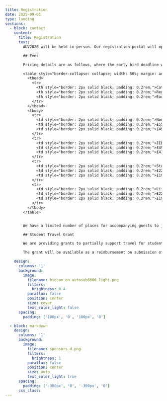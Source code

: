 ```yaml
---
title: Registration
date: 2025-09-01
type: landing
sections:
  - block: contact
    content:
      title: Registration
      text: |
        AUV2026 will be held in-person. Our registration portal will open here in March 2026. 

        ## Fees

        Pricing details are as follows, where the early bird deadline will be Monday 6th July 2026.

        <table style="border-collapse: collapse; width: 50%; margin: auto;">
          <thead>
            <tr>
              <th style="border: 2px solid black; padding: 0.2rem;">Category</th>
              <th style="border: 2px solid black; padding: 0.2rem;">Regular</th>
              <th style="border: 2px solid black; padding: 0.2rem;">Early bird</th>
            </tr>
          </thead>
          <tbody>
            <tr>
              <td style="border: 2px solid black; padding: 0.2rem;">Non-IEEE</td>
              <td style="border: 2px solid black; padding: 0.2rem;">£550</td>
              <td style="border: 2px solid black; padding: 0.2rem;">£495</td>
            </tr>
            <tr>
              <td style="border: 2px solid black; padding: 0.2rem;">IEEE</td>
              <td style="border: 2px solid black; padding: 0.2rem;">£495</td>
              <td style="border: 2px solid black; padding: 0.2rem;">£415</td>
            </tr>
            <tr>
              <td style="border: 2px solid black; padding: 0.2rem;">Student</td>
              <td style="border: 2px solid black; padding: 0.2rem;">£220</td>
              <td style="border: 2px solid black; padding: 0.2rem;">£195</td>
            </tr>
            <tr>
              <td style="border: 2px solid black; padding: 0.2rem;">Life member</td>
              <td style="border: 2px solid black; padding: 0.2rem;">£220</td>
              <td style="border: 2px solid black; padding: 0.2rem;">£195</td>
            </tr>
          </tbody>
        </table>


        We have a limited number of places for accompanying guests to join the symposium Gala dinner on Wednesday 2nd September 2026. 

        ## Student Travel Grant

        We are providing grants to partially support travel for student lead authors giving talks or posters. The amount will depend on the travel details and available funds, and will be communicated to students upon notification of abstract acceptance.  

        The grant will be available as a reimbursement on submission of receipts after the conference has finished.

    design:
      columns: '1'
      background:
        image: 
          filename: biocam_on_autosub6000_light.png
          filters:
            brightness: 0.4
          parallax: false
          position: center
          size: cover
          text_color_light: false
      spacing:
        padding: ['100px', '0', '100px', '0']

  - block: markdown
    design:
      columns: '1'
      background:
        image: 
          filename: sponsors_d.png
          filters:
            brightness: 1
          parallax: false
          position: center
          size: auto
          text_color_light: true
      spacing:
        padding: ['-300px', '0', '-300px', '0']
      css_class:
---
```

